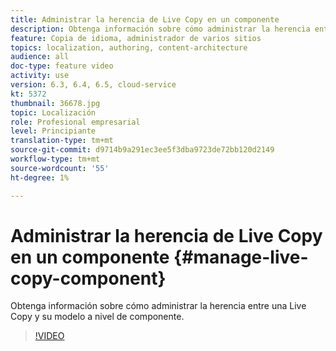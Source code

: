 ```yaml
---
title: Administrar la herencia de Live Copy en un componente
description: Obtenga información sobre cómo administrar la herencia entre una Live Copy y su modelo a nivel de componente
feature: Copia de idioma, administrador de varios sitios
topics: localization, authoring, content-architecture
audience: all
doc-type: feature video
activity: use
version: 6.3, 6.4, 6.5, cloud-service
kt: 5372
thumbnail: 36678.jpg
topic: Localización
role: Profesional empresarial
level: Principiante
translation-type: tm+mt
source-git-commit: d9714b9a291ec3ee5f3dba9723de72bb120d2149
workflow-type: tm+mt
source-wordcount: '55'
ht-degree: 1%

---
```



# Administrar la herencia de Live Copy en un componente {#manage-live-copy-component}

Obtenga información sobre cómo administrar la herencia entre una Live Copy y su modelo a nivel de componente.

>[!VIDEO](https://video.tv.adobe.com/v/36678?quality=12&learn=on)
